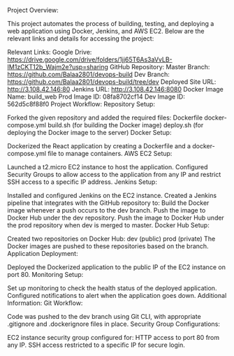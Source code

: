 Project Overview:

This project automates the process of building, testing, and deploying a web application using Docker, Jenkins, and AWS EC2. Below are the relevant links and details for accessing the project:

Relevant Links:
Google Drive:
https://drive.google.com/drive/folders/1jj65T6As3aVvLB-IM1zCKT12b_Wajm2e?usp=sharing
GitHub Repository:
Master Branch:
https://github.com/Balaa2801/devops-build
Dev Branch:
https://github.com/Balaa2801/devops-build/tree/dev
Deployed Site URL:
http://3.108.42.146:80
Jenkins URL:
http://3.108.42.146:8080
Docker Image Name: build_web
Prod Image ID: 08fa8702cf14
Dev Image ID: 562d5c8f88f0
Project Workflow:
Repository Setup:

Forked the given repository and added the required files:
Dockerfile
docker-compose.yml
build.sh (for building the Docker image)
deploy.sh (for deploying the Docker image to the server)
Docker Setup:

Dockerized the React application by creating a Dockerfile and a docker-compose.yml file to manage containers.
AWS EC2 Setup:

Launched a t2.micro EC2 instance to host the application.
Configured Security Groups to allow access to the application from any IP and restrict SSH access to a specific IP address.
Jenkins Setup:

Installed and configured Jenkins on the EC2 instance.
Created a Jenkins pipeline that integrates with the GitHub repository to:
Build the Docker image whenever a push occurs to the dev branch.
Push the image to Docker Hub under the dev repository.
Push the image to Docker Hub under the prod repository when dev is merged to master.
Docker Hub Setup:

Created two repositories on Docker Hub:
dev (public)
prod (private)
The Docker images are pushed to these repositories based on the branch.
Application Deployment:

Deployed the Dockerized application to the public IP of the EC2 instance on port 80.
Monitoring Setup:

Set up monitoring to check the health status of the deployed application.
Configured notifications to alert when the application goes down.
Additional Information:
Git Workflow:

Code was pushed to the dev branch using Git CLI, with appropriate .gitignore and .dockerignore files in place.
Security Group Configurations:

EC2 instance security group configured for:
HTTP access to port 80 from any IP.
SSH access restricted to a specific IP for secure login.
